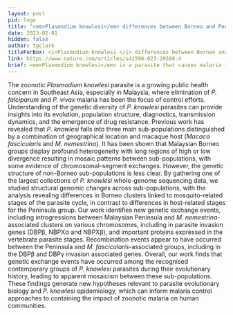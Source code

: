 ```yaml
---
layout: post
pid: logo
title: "<em>Plasmodium knowlesi</em> differences between Borneo and Peninsula"
date: 2023-02-01
hidden: false
author: tgclark
titleForBox: <i>Plasmodium knowlesi </i> differences between Borneo and Peninsula 
link: https://www.nature.com/articles/s41598-023-29368-4
brief: <em>Plasmodium knowlesi</em> is a parasite that causes malaria in humans and other primates. It is found throughout Southeast Asia, and is the most common cause of human malaria in Malaysia. A published large-scale genomic analysis of <em>Plasmodium knowlesi</em> led by Anna et al. recently confirms that the parasite falls into three main sub-populations distinguished by a combination of geographical location (Borneo, Peninsula) and macaque host (<em>Macaca fascicularis</em> and <em>M. nemestrina</em>). The analysis reveals differences in Borneo clusters linked to mosquito-related stages of the parasite cycle, in contrast to differences in host-related stages for the Peninsula group. The work identifies new genetic exchange events, including introgressions between Malaysian Peninsula and <em>M. nemestrina</em>-associated clusters on various chromosomes.
---
```


The zoonotic <em>Plasmodium knowlesi</em> parasite is a growing public health concern in Southeast Asia, especially in Malaysia, where elimination of <em>P. falciparum</em> and <em>P. vivax</em> malaria has been the focus of control efforts. Understanding of the genetic diversity of <em>P. knowlesi</em> parasites can provide insights into its evolution, population structure, diagnostics, transmission dynamics, and the emergence of drug resistance. Previous work has revealed that <em>P. knowlesi</em> falls into three main sub-populations distinguished by a combination of geographical location and macaque host (<em>Macaca fascicularis</em> and <em>M. nemestrina</em>). It has been shown that Malaysian Borneo groups display profound heterogeneity with long regions of high or low divergence resulting in mosaic patterns between sub-populations, with some evidence of chromosomal-segment exchanges. However, the genetic structure of non-Borneo sub-populations is less clear. By gathering one of the largest collections of <em>P. knowlesi</em> whole-genome sequencing data, we studied structural genomic changes across sub-populations, with the analysis revealing differences in Borneo clusters linked to mosquito-related stages of the parasite cycle, in contrast to differences in host-related stages for the Peninsula group. Our work identifies new genetic exchange events, including introgressions between Malaysian Peninsula and <em>M. nemestrina</em>-associated clusters on various chromosomes, including in parasite invasion genes (DBPβ, NBPXα and NBPXβ), and important proteins expressed in the vertebrate parasite stages. Recombination events appear to have occurred between the Peninsula and <em>M. fascicularis</em>-associated groups, including in the DBPβ and DBPγ invasion associated genes. Overall, our work finds that genetic exchange events have occurred among the recognised contemporary groups of <em>P. knowlesi</em> parasites during their evolutionary history, leading to apparent mosaicism between these sub-populations. These findings generate new hypotheses relevant to parasite evolutionary biology and <em>P. knowlesi</em> epidemiology, which can inform malaria control approaches to containing the impact of zoonotic malaria on human communities.
